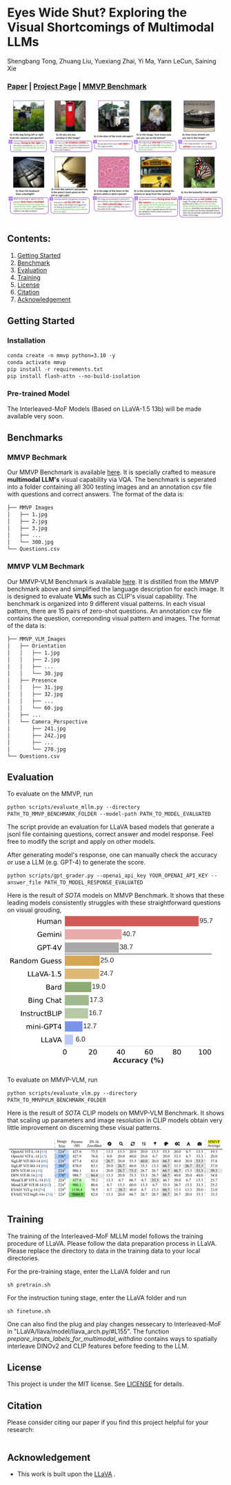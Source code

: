 # Eyes Wide Shut? Exploring the Visual Shortcomings of Multimodal LLMs

Shengbang Tong, Zhuang Liu, Yuexiang Zhai, Yi Ma, Yann LeCun, Saining Xie

### [Paper]() | [Project Page](https://tsb0601.github.io/mmvp_blog/) | [MMVP Benchmark](https://huggingface.co/MMVP)


![Teaser](imgs/teaser.png)


## Contents:
1. [Getting Started](#start)
2. [Benchmark](#benchmarks)
3. [Evaluation](#evaluation)
4. [Training](#training)
5. [License](#license)
6. [Citation](#citation)
7. [Acknowledgement](#acknowledgement)

## Getting Started <a name="start"></a>

### Installation
```
conda create -n mmvp python=3.10 -y
conda activate mmvp
pip install -r requirements.txt
pip install flash-attn --no-build-isolation
```

### Pre-trained Model

The Interleaved-MoF Models (Based on LLaVA-1.5 13b) will be made available very soon.


## Benchmarks <a name="benchmark"></a>

### MMVP Bechmark
Our MMVP Benchmark is available [here](https://huggingface.co/datasets/MMVP/MMVP). It is specially crafted to measure **multimodal LLM's** visual capability via VQA. 
The benchmark is seperated into a folder containing all 300 testing images and an annotation csv file with questions and correct answers. The format of the data is:
```
├── MMVP Images
│   ├── 1.jpg
│   ├── 2.jpg
│   ├── 3.jpg
│   ├── ...
│   └── 300.jpg
└── Questions.csv
```

### MMVP VLM Bechmark
Our MMVP-VLM Benchmark is available [here](https://huggingface.co/datasets/MMVP/MMVP_VLM). It is distilled from the MMVP benchmark above and simplified the language description for each image. It is designed to evaluate **VLMs** such as CLIP's visual capability. The benchmark is organized into 9 different visual patterns. In each visual pattern, there are 15 pairs of zero-shot questions. An annotation csv file contains the question, correponding visual pattern and images. 
The format of the data is:

```
├── MMVP_VLM_Images
│   ├── Orientation
│   │   ├── 1.jpg
│   │   ├── 2.jpg
│   │   ├── ...
│   │   └── 30.jpg
│   ├── Presence
│   │   ├── 31.jpg
│   │   ├── 32.jpg
│   │   ├── ...
│   │   └── 60.jpg
│   ├── ...
│   └── Camera_Perspective
│       ├── 241.jpg
│       ├── 242.jpg
│       ├── ...
│       └── 270.jpg
└── Questions.csv
```

## Evaluation <a name="evaluation"></a>

To evaluate on the MMVP, run 
```
python scripts/evaluate_mllm.py --directory PATH_TO_MMVP_BENCHMARK_FOLDER --model-path PATH_TO_MODEL_EVALUATED
```
The script provide an evaluation for LLaVA based models that generate a jsonl file containing questions, correct answer and model response. Feel free to modify the script and apply on other models. 

After generating model's response, one can manually check the accuracy or use a LLM (e.g. GPT-4) to generate the score. 
```
python scripts/gpt_grader.py --openai_api_key YOUR_OPENAI_API_KEY --answer_file PATH_TO_MODEL_RESPONSE_EVALUATED
```

Here is the result of *SOTA* models on MMVP Benchmark. It shows that these leading models consistently struggles with these straightforward questions on visual grouding, 
![MMVP](imgs/mllm_results.png)


To evaluate on MMVP-VLM, run
```
python scripts/evaluate_vlm.py --directory PATH_TO_MMVPVLM_BENCHMARK_FOLDER
```
Here is the result of *SOTA* CLIP models on MMVP-VLM Benchmark. It shows that scaling up parameters and image resolution in CLIP models obtain very little improvement on discerning these visual patterns.

![MMVPVLM](imgs/vlm_results.png)

## Training <a name="training"></a>

The training of the Interleaved-MoF MLLM model follows the training procedure of LLaVA. Please follow the data preparation process in LLaVA. Please replace the directory to data in the training data to your local directories. 


For the pre-training stage, enter the LLaVA folder and run
```
sh pretrain.sh
```

For the instruction tuning stage, enter the LLaVA folder and run
```
sh finetune.sh
```

One can also find the plug and play changes nessecary to Interleaved-MoF in "LLaVA/llava/model/llava_arch.py/#L155". The function *prepare_inputs_labels_for_multimodal_withdino* contains ways to spatially interleave DINOv2 and CLIP features before feeding to the LLM. 


## License <a name="license"></a>

This project is under the MIT license. See [LICENSE](LICENSE) for details.

## Citation <a name="citation"></a>
Please consider citing our paper if you find this project helpful for your research:

```bibtex

```

## Acknowledgement <a name="acknowledgement"></a>
-  This work is built upon the [LLaVA](https://github.com/haotian-liu/LLaVA) . 
